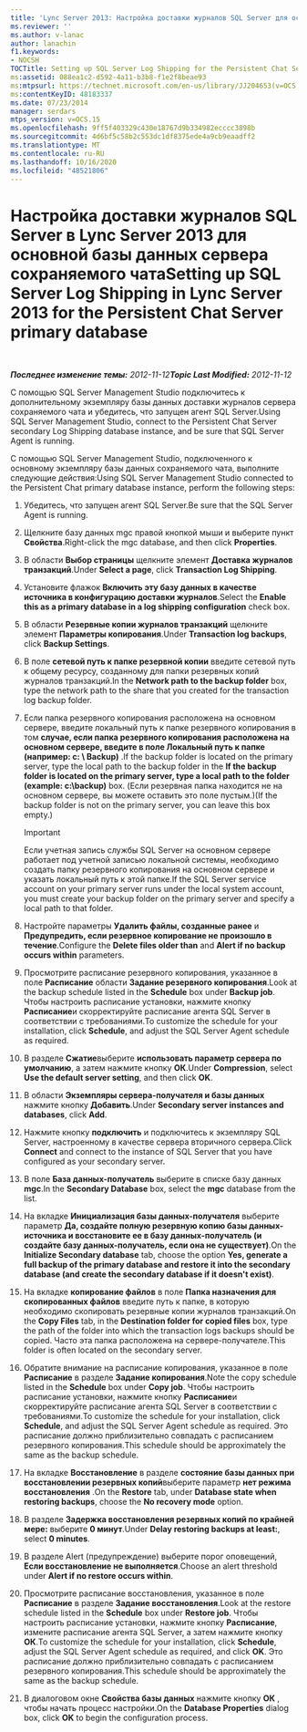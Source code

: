 ```yaml
---
title: 'Lync Server 2013: Настройка доставки журналов SQL Server для основной базы данных сервера сохраняемого чата'
ms.reviewer: ''
ms.author: v-lanac
author: lanachin
f1.keywords:
- NOCSH
TOCTitle: Setting up SQL Server Log Shipping for the Persistent Chat Server primary database
ms:assetid: 088ea1c2-d592-4a11-b3b8-f1e2f8beae93
ms:mtpsurl: https://technet.microsoft.com/en-us/library/JJ204653(v=OCS.15)
ms:contentKeyID: 48183337
ms.date: 07/23/2014
manager: serdars
mtps_version: v=OCS.15
ms.openlocfilehash: 9ff5f403329c430e18767d9b334982ecccc3898b
ms.sourcegitcommit: 4d6bf5c58b2c553dc1df8375ede4a9cb9eaadff2
ms.translationtype: MT
ms.contentlocale: ru-RU
ms.lasthandoff: 10/16/2020
ms.locfileid: "48521806"
---
```

# <a name="setting-up-sql-server-log-shipping-in-lync-server-2013-for-the-persistent-chat-server-primary-database"></a><span data-ttu-id="4c256-102">Настройка доставки журналов SQL Server в Lync Server 2013 для основной базы данных сервера сохраняемого чата</span><span class="sxs-lookup"><span data-stu-id="4c256-102">Setting up SQL Server Log Shipping in Lync Server 2013 for the Persistent Chat Server primary database</span></span>

<div data-xmlns="http://www.w3.org/1999/xhtml">

<div class="topic" data-xmlns="http://www.w3.org/1999/xhtml" data-msxsl="urn:schemas-microsoft-com:xslt" data-cs="https://msdn.microsoft.com/">

<div data-asp="https://msdn2.microsoft.com/asp">



</div>

<div id="mainSection">

<div id="mainBody">

<span> </span>

<span data-ttu-id="4c256-103">_**Последнее изменение темы:** 2012-11-12_</span><span class="sxs-lookup"><span data-stu-id="4c256-103">_**Topic Last Modified:** 2012-11-12_</span></span>

<span data-ttu-id="4c256-104">С помощью SQL Server Management Studio подключитесь к дополнительному экземпляру базы данных доставки журналов сервера сохраняемого чата и убедитесь, что запущен агент SQL Server.</span><span class="sxs-lookup"><span data-stu-id="4c256-104">Using SQL Server Management Studio, connect to the Persistent Chat Server secondary Log Shipping database instance, and be sure that SQL Server Agent is running.</span></span>

<span data-ttu-id="4c256-105">С помощью SQL Server Management Studio, подключенного к основному экземпляру базы данных сохраняемого чата, выполните следующие действия:</span><span class="sxs-lookup"><span data-stu-id="4c256-105">Using SQL Server Management Studio connected to the Persistent Chat primary database instance, perform the following steps:</span></span>

1.  <span data-ttu-id="4c256-106">Убедитесь, что запущен агент SQL Server.</span><span class="sxs-lookup"><span data-stu-id="4c256-106">Be sure that the SQL Server Agent is running.</span></span>

2.  <span data-ttu-id="4c256-107">Щелкните базу данных mgc правой кнопкой мыши и выберите пункт **Свойства**.</span><span class="sxs-lookup"><span data-stu-id="4c256-107">Right-click the mgc database, and then click **Properties**.</span></span>

3.  <span data-ttu-id="4c256-108">В области **Выбор страницы** щелкните элемент **Доставка журналов транзакций**.</span><span class="sxs-lookup"><span data-stu-id="4c256-108">Under **Select a page**, click **Transaction Log Shipping**.</span></span>

4.  <span data-ttu-id="4c256-109">Установите флажок **Включить эту базу данных в качестве источника в конфигурацию доставки журналов**.</span><span class="sxs-lookup"><span data-stu-id="4c256-109">Select the **Enable this as a primary database in a log shipping configuration** check box.</span></span>

5.  <span data-ttu-id="4c256-110">В области **Резервные копии журналов транзакций** щелкните элемент **Параметры копирования**.</span><span class="sxs-lookup"><span data-stu-id="4c256-110">Under **Transaction log backups**, click **Backup Settings**.</span></span>

6.  <span data-ttu-id="4c256-111">В поле **сетевой путь к папке резервной копии** введите сетевой путь к общему ресурсу, созданному для папки резервных копий журналов транзакций.</span><span class="sxs-lookup"><span data-stu-id="4c256-111">In the **Network path to the backup folder** box, type the network path to the share that you created for the transaction log backup folder.</span></span>

7.  <span data-ttu-id="4c256-112">Если папка резервного копирования расположена на основном сервере, введите локальный путь к папке резервного копирования в том **случае, если папка резервного копирования расположена на основном сервере, введите в поле Локальный путь к папке (например: c: \\ Backup)** .</span><span class="sxs-lookup"><span data-stu-id="4c256-112">If the backup folder is located on the primary server, type the local path to the backup folder in the **If the backup folder is located on the primary server, type a local path to the folder (example: c:\\backup)** box.</span></span> <span data-ttu-id="4c256-113">(Если резервная папка находится не на основном сервере, вы можете оставить это поле пустым.)</span><span class="sxs-lookup"><span data-stu-id="4c256-113">(If the backup folder is not on the primary server, you can leave this box empty.)</span></span>
    
    <div>
    

    > [!IMPORTANT]  
    > <span data-ttu-id="4c256-114">Если учетная запись службы SQL Server на основном сервере работает под учетной записью локальной системы, необходимо создать папку резервного копирования на основном сервере и указать локальный путь к этой папке.</span><span class="sxs-lookup"><span data-stu-id="4c256-114">If the SQL Server service account on your primary server runs under the local system account, you must create your backup folder on the primary server and specify a local path to that folder.</span></span>

    
    </div>

8.  <span data-ttu-id="4c256-115">Настройте параметры **Удалить файлы, созданные ранее** и **Предупредить, если резервное копирование не произошло в течение**.</span><span class="sxs-lookup"><span data-stu-id="4c256-115">Configure the **Delete files older than** and **Alert if no backup occurs within** parameters.</span></span>

9.  <span data-ttu-id="4c256-116">Просмотрите расписание резервного копирования, указанное в поле **Расписание** области **Задание резервного копирования**.</span><span class="sxs-lookup"><span data-stu-id="4c256-116">Look at the backup schedule listed in the **Schedule** box under **Backup job**.</span></span> <span data-ttu-id="4c256-117">Чтобы настроить расписание установки, нажмите кнопку **Расписание**и скорректируйте расписание агента SQL Server в соответствии с требованиями.</span><span class="sxs-lookup"><span data-stu-id="4c256-117">To customize the schedule for your installation, click **Schedule**, and adjust the SQL Server Agent schedule as required.</span></span>

10. <span data-ttu-id="4c256-118">В разделе **Сжатие**выберите **использовать параметр сервера по умолчанию**, а затем нажмите кнопку **ОК**.</span><span class="sxs-lookup"><span data-stu-id="4c256-118">Under **Compression**, select **Use the default server setting**, and then click **OK**.</span></span>

11. <span data-ttu-id="4c256-119">В области **Экземпляры сервера-получателя и базы данных** нажмите кнопку **Добавить**.</span><span class="sxs-lookup"><span data-stu-id="4c256-119">Under **Secondary server instances and databases**, click **Add**.</span></span>

12. <span data-ttu-id="4c256-120">Нажмите кнопку **подключить** и подключитесь к экземпляру SQL Server, настроенному в качестве сервера вторичного сервера.</span><span class="sxs-lookup"><span data-stu-id="4c256-120">Click **Connect** and connect to the instance of SQL Server that you have configured as your secondary server.</span></span>

13. <span data-ttu-id="4c256-121">В поле **База данных-получатель** выберите в списке базу данных **mgc**.</span><span class="sxs-lookup"><span data-stu-id="4c256-121">In the **Secondary Database** box, select the **mgc** database from the list.</span></span>

14. <span data-ttu-id="4c256-122">На вкладке **Инициализация базы данных-получателя** выберите параметр **Да, создайте полную резервную копию базы данных-источника и восстановите ее в базу данных-получатель (и создайте базу данных-получатель, если она не существует)**.</span><span class="sxs-lookup"><span data-stu-id="4c256-122">On the **Initialize Secondary database** tab, choose the option **Yes, generate a full backup of the primary database and restore it into the secondary database (and create the secondary database if it doesn't exist)**.</span></span>

15. <span data-ttu-id="4c256-123">На вкладке **копирование файлов** в поле **Папка назначения для скопированных файлов** введите путь к папке, в которую необходимо скопировать резервные копии журналов транзакций.</span><span class="sxs-lookup"><span data-stu-id="4c256-123">On the **Copy Files** tab, in the **Destination folder for copied files** box, type the path of the folder into which the transaction logs backups should be copied.</span></span> <span data-ttu-id="4c256-124">Часто эта папка расположена на сервере-получателе.</span><span class="sxs-lookup"><span data-stu-id="4c256-124">This folder is often located on the secondary server.</span></span>

16. <span data-ttu-id="4c256-125">Обратите внимание на расписание копирования, указанное в поле **Расписание** в разделе **Задание копирования**.</span><span class="sxs-lookup"><span data-stu-id="4c256-125">Note the copy schedule listed in the **Schedule** box under **Copy job**.</span></span> <span data-ttu-id="4c256-126">Чтобы настроить расписание установки, нажмите кнопку **Расписание**и скорректируйте расписание агента SQL Server в соответствии с требованиями.</span><span class="sxs-lookup"><span data-stu-id="4c256-126">To customize the schedule for your installation, click **Schedule**, and adjust the SQL Server Agent schedule as required.</span></span> <span data-ttu-id="4c256-127">Это расписание должно приблизительно совпадать с расписанием резервного копирования.</span><span class="sxs-lookup"><span data-stu-id="4c256-127">This schedule should be approximately the same as the backup schedule.</span></span>

17. <span data-ttu-id="4c256-128">На вкладке **Восстановление** в разделе **состояние базы данных при восстановлении резервных копий**выберите параметр **нет режима восстановления** .</span><span class="sxs-lookup"><span data-stu-id="4c256-128">On the **Restore** tab, under **Database state when restoring backups**, choose the **No recovery mode** option.</span></span>

18. <span data-ttu-id="4c256-129">В разделе **Задержка восстановления резервных копий по крайней мере:** выберите **0 минут**.</span><span class="sxs-lookup"><span data-stu-id="4c256-129">Under **Delay restoring backups at least:**, select **0 minutes**.</span></span>

19. <span data-ttu-id="4c256-130">В разделе Alert (предупреждение) выберите порог оповещений, **Если восстановление не выполняется**.</span><span class="sxs-lookup"><span data-stu-id="4c256-130">Choose an alert threshold under **Alert if no restore occurs within**.</span></span>

20. <span data-ttu-id="4c256-131">Просмотрите расписание восстановления, указанное в поле **Расписание** в разделе **Задание восстановления**.</span><span class="sxs-lookup"><span data-stu-id="4c256-131">Look at the restore schedule listed in the **Schedule** box under **Restore job**.</span></span> <span data-ttu-id="4c256-132">Чтобы настроить расписание установки, нажмите кнопку **Расписание**, измените расписание агента SQL Server, а затем нажмите кнопку **ОК**.</span><span class="sxs-lookup"><span data-stu-id="4c256-132">To customize the schedule for your installation, click **Schedule**, adjust the SQL Server Agent schedule as required, and click **OK**.</span></span> <span data-ttu-id="4c256-133">Это расписание должно приблизительно совпадать с расписанием резервного копирования.</span><span class="sxs-lookup"><span data-stu-id="4c256-133">This schedule should be approximately the same as the backup schedule.</span></span>

21. <span data-ttu-id="4c256-134">В диалоговом окне **Свойства базы данных** нажмите кнопку **ОК** , чтобы начать процесс настройки.</span><span class="sxs-lookup"><span data-stu-id="4c256-134">On the **Database Properties** dialog box, click **OK** to begin the configuration process.</span></span>

</div>

<span> </span>

</div>

</div>

</div>

